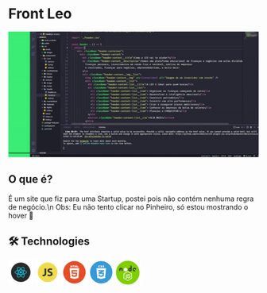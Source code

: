 # Front Leo

![Front-leo](https://github.com/guidolingip1/Front-Leo/blob/main/gif-leo.gif)

## O que é?
É um site que fiz para uma Startup, postei pois não contém nenhuma regra de negócio.\n
Obs: Eu não tento clicar no Pinheiro, só estou mostrando o hover 🤗

## 🛠️ Technologies
<div float="left">
  <img src="https://github.com/guidolingip1/guidolingip1/blob/main/readme-assets/react.png" width="50">
  <img src="https://github.com/guidolingip1/guidolingip1/blob/main/readme-assets/Javascript.png" width="50">
  <img src="https://github.com/guidolingip1/guidolingip1/blob/main/readme-assets/html5.png" width="50">
  <img src="https://github.com/guidolingip1/guidolingip1/blob/main/readme-assets/css3.png" width="50">
  <img src="https://github.com/guidolingip1/guidolingip1/blob/main/readme-assets/node.png" width="50">
</div>
